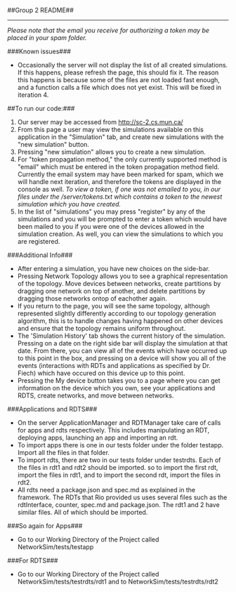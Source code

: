 ##Group 2 README##
											
--------------------------------
									
<!-- Note: this readme file is in correct markdown syntax, and can be converted to a html file for viewing within a web browser. If you're viewing this code
     from eclipse, there's a tab labeled "Preview" along the bottom of the code viewing area where you can see the html page of this markdown code. Also note
     that markdown was developed with easy readability in mind. -->
     
<!-- As usual, our project includes all documentation necessary to understand our code. This lies under the Documentation folder. -->     
									
*Please note that the email you receive for authorizing a token may be placed in your spam folder.*									


###Known issues###

* Occasionally the server will not display the list of all created simulations. If this happens, please refresh the page, this should fix it.
The reason this happens is because some of the files are not loaded fast enough, and a function calls a file which does not yet exist. This will be fixed in iteration 4.


##To run our code:###

1. Our server may be accessed from http://sc-2.cs.mun.ca/
2. From this page a user may view the simulations available on this application in the "Simulation" tab, and create new simulations with the "new simulation" button. 
3. Pressing "new simulation" allows you to create a new simulation. 
4. For "token propagation method," the only currently supported method is "email" which must be entered in the token propagation method field. Currently 
the email system may have been marked for spam, which we will handle next iteration, and therefore the tokens are displayed in the console as well.
_To view a token, if one was not emailed to you, in our files under the /server/tokens.txt which contains a token to the newest simulation which you have created._
5. In the list of "simulations" you may  press "register" by any of the simulations and you will be prompted to enter a token which would have been
mailed to you if you were one of the devices allowed in the simulation creation. As well, you can view the simulations to which you are registered.


###Additional Info###

* After entering a simulation, you have new choices on the side-bar.
* Pressing Network Topology allows you to see a graphical representation of the topology. Move devices between networks, create partitions by dragging one network
on top of another, and delete partitions by dragging those networks ontop of eachother again.
* If you return to the page, you will see the same topology, although represented slightly differently according to our topology generation algorithm, 
this is to handle changes having happened on other devices and ensure that the topology remains uniform throughout. 
* The 'Simulation History' tab shows the current history of the simulation. Pressing on a date on the right side bar will display the simulation at that date. 
From there, you can view all of the events which have occurred up to this point in the box, and pressing on a device will show you all of the events (interactions with RDTs and applications as specified by Dr. Fiech) which have occured on this device up to this point.
* Pressing the My device button takes you to a page where you can get information on the device which you own, see your applications and RDTS, create networks, and move 
between networks.
	 
	 
###Applications and RDTS### 

* On the server ApplicationManager and RDTManager take care of calls for apps and  rdts respectively. This includes manipulating an RDT, deploying apps, launching an app and importing an rdt.
* To import apps there is one in our tests folder under the folder testapp. Import all the files in that folder. 
* To import rdts, there are two in our tests folder under testrdts. Each of the files in rdt1 and rdt2 should be imported. so to import the first rdt, import the files in rdt1, and to import the second rdt, import the files in rdt2. 
* All rdts need a package.json and spec.md as explained in the framework.  The RDTs that Rio provided us uses several files such as the rdtInterface, counter, spec.md and package.json. The rdt1 and 2 have similar files. All of which should be imported. 


###So again for Apps###

* Go to our Working Directory of the Project called NetworkSim/tests/testapp


###For RDTS###

* Go to our Working Directory of the Project called NetworkSim/tests/testrdts/rdt1 and to NetworkSim/tests/testrdts/rdt2